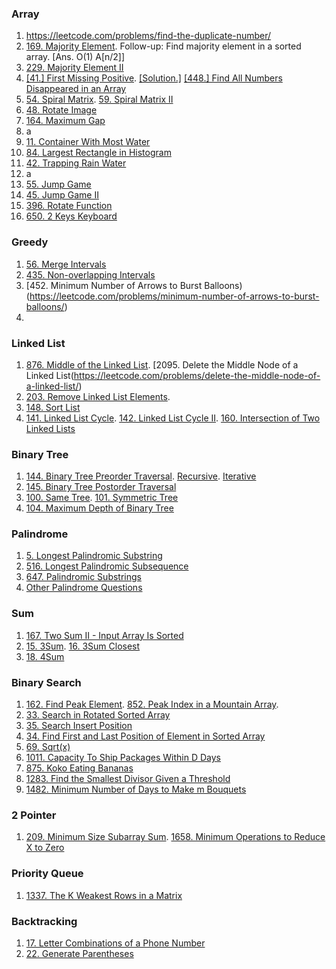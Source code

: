 ### Array
1. https://leetcode.com/problems/find-the-duplicate-number/
2. [169. Majority Element](https://leetcode.com/problems/majority-element/). Follow-up: Find majority element in a sorted array. [Ans. O(1) A[n/2]]
3. [229. Majority Element II](https://leetcode.com/problems/majority-element-ii/)
4. [[41.] First Missing Positive](https://leetcode.com/problems/first-missing-positive/). [[Solution.]](https://leetcode.com/submissions/detail/644511007/) [[448.] Find All Numbers Disappeared in an Array](https://leetcode.com/problems/find-all-numbers-disappeared-in-an-array/)
5. [54. Spiral Matrix](https://leetcode.com/problems/spiral-matrix). [59. Spiral Matrix II](https://leetcode.com/problems/spiral-matrix-ii/)
6. [48. Rotate Image](https://leetcode.com/problems/rotate-image/)
7. [164. Maximum Gap](https://leetcode.com/problems/maximum-gap/)
8. a
9. [11. Container With Most Water](https://leetcode.com/problems/container-with-most-water/)
10. [84. Largest Rectangle in Histogram](https://leetcode.com/problems/largest-rectangle-in-histogram/)
11. [42. Trapping Rain Water](https://leetcode.com/problems/trapping-rain-water/)
12. a
13. [55. Jump Game](https://leetcode.com/problems/jump-game)
14. [45. Jump Game II](https://leetcode.com/problems/jump-game-ii/)
15. [396. Rotate Function](https://leetcode.com/problems/rotate-function/)
16. [650. 2 Keys Keyboard](https://leetcode.com/problems/2-keys-keyboard/)


### Greedy
1. [56. Merge Intervals](https://leetcode.com/problems/merge-intervals)
2. [435. Non-overlapping Intervals](https://leetcode.com/problems/non-overlapping-intervals)
3. [452. Minimum Number of Arrows to Burst Balloons)(https://leetcode.com/problems/minimum-number-of-arrows-to-burst-balloons/)
4. [](https://leetcode.com/problems/remove-covered-intervals/)

### Linked List
1. [876. Middle of the Linked List](https://leetcode.com/problems/middle-of-the-linked-list/). [2095. Delete the Middle Node of a Linked List(https://leetcode.com/problems/delete-the-middle-node-of-a-linked-list/)
2. [203. Remove Linked List Elements](https://leetcode.com/problems/remove-linked-list-elements/).
3. [148. Sort List](https://leetcode.com/problems/sort-list/)
4. [141. Linked List Cycle](https://leetcode.com/problems/linked-list-cycle/). [142. Linked List Cycle II](https://leetcode.com/problems/linked-list-cycle-ii/). [160. Intersection of Two Linked Lists](https://leetcode.com/problems/intersection-of-two-linked-lists/)

### Binary Tree
1. [144. Binary Tree Preorder Traversal](https://leetcode.com/problems/binary-tree-preorder-traversal/). [Recursive](https://leetcode.com/submissions/detail/649987320/). [Iterative](https://leetcode.com/submissions/detail/650000642/)
2. [145. Binary Tree Postorder Traversal](https://leetcode.com/problems/binary-tree-postorder-traversal)
3. [100. Same Tree](https://leetcode.com/problems/same-tree). [101. Symmetric Tree](https://leetcode.com/problems/symmetric-tree)
4. [104. Maximum Depth of Binary Tree](https://leetcode.com/problems/maximum-depth-of-binary-tree/)


### Palindrome
1. [5. Longest Palindromic Substring](https://leetcode.com/problems/longest-palindromic-substring)
2. [516. Longest Palindromic Subsequence](https://leetcode.com/problems/longest-palindromic-subsequence)
3. [647. Palindromic Substrings](https://leetcode.com/problems/palindromic-substrings)
4. [Other Palindrome Questions](https://leetcode.com/problemset/all/?search=palindrome&page=1)

### Sum
1. [167. Two Sum II - Input Array Is Sorted](https://leetcode.com/problems/two-sum-ii-input-array-is-sorted/)
2. [15. 3Sum](https://leetcode.com/problems/3sum/). [16. 3Sum Closest](https://leetcode.com/problems/3sum-closest/)
3. [18. 4Sum](https://leetcode.com/problems/4sum/)

### Binary Search
1. [162. Find Peak Element](https://leetcode.com/problems/find-peak-element/). [852. Peak Index in a Mountain Array](https://leetcode.com/problems/peak-index-in-a-mountain-array/). 
2. [33. Search in Rotated Sorted Array](https://leetcode.com/problems/search-in-rotated-sorted-array/)
3. [35. Search Insert Position](https://leetcode.com/problems/search-insert-position/)
4. [34. Find First and Last Position of Element in Sorted Array](https://leetcode.com/problems/find-first-and-last-position-of-element-in-sorted-array)
5. [69. Sqrt(x)](https://leetcode.com/problems/sqrtx/)
6. [1011. Capacity To Ship Packages Within D Days](https://leetcode.com/problems/capacity-to-ship-packages-within-d-days/)
7. [875. Koko Eating Bananas](https://leetcode.com/problems/koko-eating-bananas/)
8. [1283. Find the Smallest Divisor Given a Threshold](https://leetcode.com/problems/find-the-smallest-divisor-given-a-threshold/)
9. [1482. Minimum Number of Days to Make m Bouquets](https://leetcode.com/problems/minimum-number-of-days-to-make-m-bouquets/)

### 2 Pointer
1. [209. Minimum Size Subarray Sum](https://leetcode.com/problems/minimum-size-subarray-sum/). [1658. Minimum Operations to Reduce X to Zero](https://leetcode.com/problems/minimum-operations-to-reduce-x-to-zero/)

### Priority Queue
1. [1337. The K Weakest Rows in a Matrix](https://leetcode.com/problems/the-k-weakest-rows-in-a-matrix/)

### Backtracking
1. [17. Letter Combinations of a Phone Number](https://leetcode.com/problems/letter-combinations-of-a-phone-number/)
2. [22. Generate Parentheses](https://leetcode.com/problems/generate-parentheses/)
